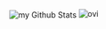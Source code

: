 <img align="center" src="https://github-readme-stats.vercel.app/api?username=federicotoluzzo&include_all_commits=true&count_private=true&show_icons=true&line_height=20&title_color=6969A0&icon_color=000000&text_color=A1A1A1&bg_color=424269" alt="my Github Stats"/>

<img src="https://github-readme-stats.vercel.app/api/top-langs?username=federicotoluzzo&show_icons=true&locale=en&layout=donut&langs_count=20&theme=catppuccin" alt="ovi" />
<!--
**TuNisiAa-guy/TuNisiAa-guy** is a ✨ _special_ ✨ repository because its `README.md` (this file) appears on your GitHub profile.

Here are some ideas to get you started:

- 🔭 I’m currently working on ...
- 🌱 I’m currently learning ...
- 👯 I’m looking to collaborate on ...
- 🤔 I’m looking for help with ...
- 💬 Ask me about ...
- 📫 How to reach me: ...
- 😄 Pronouns: ...
- ⚡ Fun fact: ...
-->
